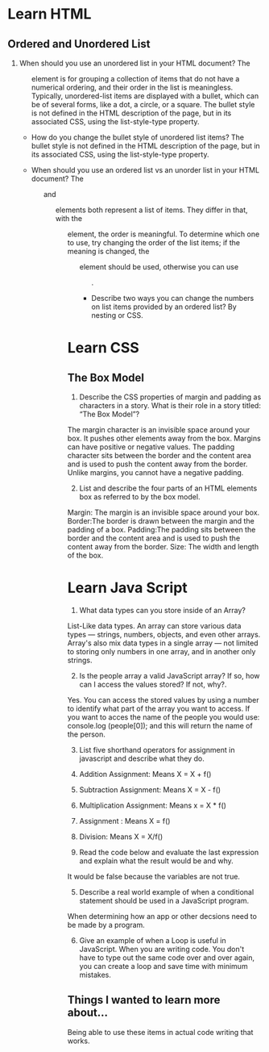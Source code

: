 # Learn HTML

## Ordered and Unordered List

1. When should you use an unordered list in your HTML document?
The <ul> element is for grouping a collection of items that do not have a numerical ordering, and their order in the list is meaningless. Typically, unordered-list items are displayed with a bullet, which can be of several forms, like a dot, a circle, or a square. The bullet style is not defined in the HTML description of the page, but in its associated CSS, using the list-style-type property.

2. How do you change the bullet style of unordered list items?
The bullet style is not defined in the HTML description of the page, but in its associated CSS, using the list-style-type property.

3. When should you use an ordered list vs an unorder list in your HTML document?
The <ol> and <ul> elements both represent a list of items. They differ in that, with the <ol> element, the order is meaningful. To determine which one to use, try changing the order of the list items; if the meaning is changed, the <ol> element should be used, otherwise you can use <ul>.

4. Describe two ways you can change the numbers on list items provided by an ordered list?
By nesting or CSS. 

# Learn CSS
## The Box Model

1. Describe the CSS properties of margin and padding as characters in a story. What is their role in a story titled: “The Box Model”?

The margin character is an invisible space around your box. It pushes other elements away from the box. Margins can have positive or negative values. The padding character sits between the border and the content area and is used to push the content away from the border. Unlike margins, you cannot have a negative padding.

2. List and describe the four parts of an HTML elements box as referred to by the box model.

Margin: The margin is an invisible space around your box.
Border:The border is drawn between the margin and the padding of a box.
Padding:The padding sits between the border and the content area and is used to push the content away from the border. 
Size: The width and length of the box.

# Learn Java Script

1. What data types can you store inside of an Array?

List-Like data types. An array can store various data types — strings, numbers, objects, and even other arrays. Array's also mix data types in a single array — not limited  to storing only numbers in one array, and in another only strings.

2. Is the people array a valid JavaScript array? If so, how can I access the values stored? If not, why?.

Yes. You can access the stored values by using a number to identify what part of the array you want to access. If you want to acces the name of the people you would use: console.log (people[0]); and this will return the name of the person.

3. List five shorthand operators for assignment in javascript and describe what they do.

1. Addition Assignment: Means X = X + f()
2. Subtraction Assignment: Means X = X - f()
3. Multiplication Assignment: Means x = X * f()
4. Assignment : Means X = f()
5. Division: Means  X = X/f()

4. Read the code below and evaluate the last expression and explain what the result would be and why.

It would be false because the variables are not true.

5. Describe a real world example of when a conditional statement should be used in a JavaScript program.

When determining how an app or other decsions need to be made by a program. 

6. Give an example of when a Loop is useful in JavaScript.
When you are writing code. You don't have to type out the same code over and over again, you can create a loop and save time with minimum mistakes. 

## Things I wanted to learn more about...
Being able to use these items in actual code writing that works.